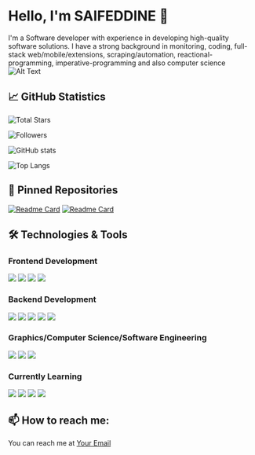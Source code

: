 # Hello, I'm SAIFEDDINE 👋
I'm a Software developer with experience in developing high-quality software solutions. I have a strong background in monitoring, coding, full-stack web/mobile/extensions, scraping/automation, reactional-programming, imperative-programming and also computer science
![Alt Text](https://media.giphy.com/media/LmNwrBhejkK9EFP504/giphy.gif)
## 📈 GitHub Statistics

![Total Stars](https://img.shields.io/github/stars/0x013FA11?affiliations=OWNER&style=social)

![Followers](https://img.shields.io/github/followers/0x013FA11?style=social)

![GitHub stats](https://github-readme-stats.vercel.app/api?username=0x013FA11&show_icons=true&theme=tokyonight)

![Top Langs](https://github-readme-stats.vercel.app/api/top-langs/?username=0x013FA11&layout=compact&theme=tokyonight)

## 📌 Pinned Repositories

[![Readme Card](https://github-readme-stats.vercel.app/api/pin/?username=0x013FA11&repo=repo1&theme=tokyonight)](https://github.com/0x013FA11/HandlingBarCode)
[![Readme Card](https://github-readme-stats.vercel.app/api/pin/?username=0x013FA11&repo=repo2&theme=tokyonight)](https://github.com/0x013FA11/RANDOM)

## 🛠️ Technologies & Tools

### Frontend Development
![](https://img.shields.io/badge/HTML-informational?style=flat&logo=html5&logoColor=white&color=2bbc8a)
![](https://img.shields.io/badge/CSS-informational?style=flat&logo=css3&logoColor=white&color=007acc)
![](https://img.shields.io/badge/JavaScript-informational?style=flat&logo=javascript&logoColor=white&color=f7df1e)
![](https://img.shields.io/badge/React-informational?style=flat&logo=react&logoColor=white&color=61dbfb)

### Backend Development
![](https://img.shields.io/badge/ASP.NET-informational?style=flat&logo=.net&logoColor=white&color=512bd4)
![](https://img.shields.io/badge/C%23-informational?style=flat&logo=c-sharp&logoColor=white&color=239120)
![](https://img.shields.io/badge/Python-informational?style=flat&logo=python&logoColor=white&color=3776ab)
![](https://img.shields.io/badge/Express.js-informational?style=flat&logo=express&logoColor=white&color=000000)
![](https://img.shields.io/badge/SQL%20Server-informational?style=flat&logo=microsoft-sql-server&logoColor=white&color=cc2927)

### Graphics/Computer Science/Software Engineering
![](https://img.shields.io/badge/C-informational?style=flat&logo=c&logoColor=white&color=a8b9cc)
![](https://img.shields.io/badge/C++-informational?style=flat&logo=c%2B%2B&logoColor=white&color=00599c)
![](https://img.shields.io/badge/Python-informational?style=flat&logo=python&logoColor=white&color=3776ab)

### Currently Learning
![](https://img.shields.io/badge/Ruby-informational?style=flat&logo=ruby&logoColor=white&color=cc342d)
![](https://img.shields.io/badge/Ruby%20on%20Rails-informational?style=flat&logo=ruby-on-rails&logoColor=white&color=cc0000)
![](https://img.shields.io/badge/Go-informational?style=flat&logo=go&logoColor=white&color=00add8)
![](https://img.shields.io/badge/Rust-informational?style=flat&logo=rust&logoColor=white&color=000000)

## 📫 How to reach me:
You can reach me at [Your Email](mailto:saifeddine13elhanoune.com)



